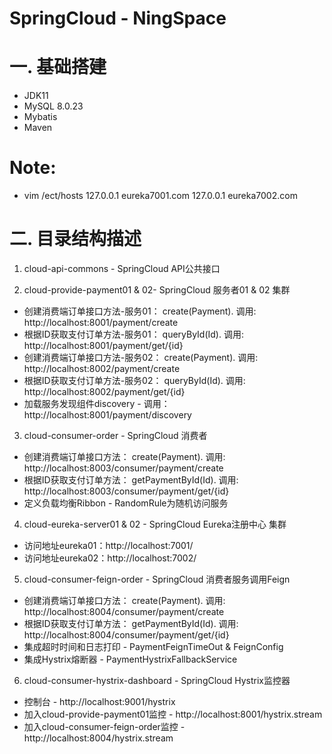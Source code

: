 SpringCloud - NingSpace
==============================

# 一. 基础搭建
- JDK11
- MySQL 8.0.23
- Mybatis
- Maven

# Note:
- vim /ect/hosts
127.0.0.1 eureka7001.com
127.0.0.1 eureka7002.com

# 二. 目录结构描述
1. cloud-api-commons - SpringCloud API公共接口

2. cloud-provide-payment01 & 02- SpringCloud 服务者01 & 02 集群
* 创建消费端订单接口方法-服务01： create(Payment). 调用: http://localhost:8001/payment/create
* 根据ID获取支付订单方法-服务01： queryById(Id). 调用: http://localhost:8001/payment/get/{id}
* 创建消费端订单接口方法-服务02： create(Payment). 调用: http://localhost:8002/payment/create
* 根据ID获取支付订单方法-服务02： queryById(Id). 调用: http://localhost:8002/payment/get/{id}
* 加载服务发现组件discovery - 调用：http://localhost:8001/payment/discovery

3. cloud-consumer-order - SpringCloud 消费者 
* 创建消费端订单接口方法： create(Payment). 调用: http://localhost:8003/consumer/payment/create
* 根据ID获取支付订单方法： getPaymentById(Id). 调用: http://localhost:8003/consumer/payment/get/{id}
* 定义负载均衡Ribbon - RandomRule为随机访问服务

4. cloud-eureka-server01 & 02 - SpringCloud Eureka注册中心 集群
* 访问地址eureka01：http://localhost:7001/
* 访问地址eureka02：http://localhost:7002/

5. cloud-consumer-feign-order - SpringCloud 消费者服务调用Feign
* 创建消费端订单接口方法： create(Payment). 调用: http://localhost:8004/consumer/payment/create
* 根据ID获取支付订单方法： getPaymentById(Id). 调用: http://localhost:8004/consumer/payment/get/{id}
* 集成超时时间和日志打印 - PaymentFeignTimeOut & FeignConfig
* 集成Hystrix熔断器 - PaymentHystrixFallbackService

6. cloud-consumer-hystrix-dashboard - SpringCloud Hystrix监控器
* 控制台 - http://localhost:9001/hystrix
* 加入cloud-provide-payment01监控 - http://localhost:8001/hystrix.stream
* 加入cloud-consumer-feign-order监控 - http://localhost:8004/hystrix.stream



